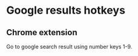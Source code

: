 <h1>Google results hotkeys</h1>
<h2>Chrome extension</h2>

Go to google search result using number keys 1-9.
